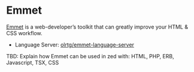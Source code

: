 # Emmet

[Emmet](https://emmet.io/) is a web-developer’s toolkit that can greatly improve your HTML & CSS workflow.

- Language Server: [olrtg/emmet-language-server](https://github.com/olrtg/emmet-language-server)

TBD: Explain how Emmet can be used in zed with: HTML, PHP, ERB, Javascript, TSX, CSS
